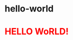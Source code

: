 # hello-world
<html>
 <head>
   <title>HiWorld</title>
   <meta name="keywords" content="hello, hi, world, first, site">
 <body>
   <font color="red"><h1><b>HELLO WoRLD!</b></h1></font>
</html>
